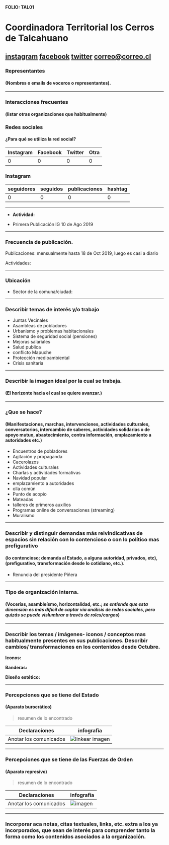 #### FOLIO: TAL01
# Coordinadora Territorial los Cerros de Talcahuano

[instagram](https://www.instagram.com/ct.cerrosdethno/)
[facebook]()
[twitter]()
<correo@correo.cl>
---

### Representantes
#### (Nombres o emails de voceros o representantes).

---
### Interacciones frecuentes
#### (listar otras organizaciones que habitualmente)

### Redes sociales
#### ¿Para qué se utiliza la red social?
| Instagram | Facebook | Twitter | Otra 
|---|---|---|---|
|0|0|0|0|

### **Instagram**
| seguidores | seguidos | publicaciones | hashtag |
|---|---|---|---|
|0|0|0|0|

---

* **Actividad:**  

* Primera Publicación IG 10 de Ago 2019

---
### Frecuencia de publicación.

Publicaciones: mensualmente hasta 18 de Oct 2019, luego es casi a diario

Actividades:

---
### Ubicación
* Sector de la comuna/ciudad:

---
### Describir temas de interés y/o trabajo

* Juntas Vecinales
* Asambleas de pobladores
* Urbanismo y problemas habitacionales
* Sistema de seguridad social (pensiones)
* Mejoras salariales
* Salud publica
* conflicto Mapuche
* Protección medioambiental
* Crisis sanitaria

---
### Describir la imagen ideal por la cual se trabaja.
#### (El horizonte hacia el cual se quiere avanzar.)

---
### ¿Que se hace?
#### (Manifestaciones, marchas, intervenciones, actividades culturales, conversatorios, intercambio de saberes, actividades solidarias o de apoyo mutuo, abastecimiento, contra información, emplazamiento a autoridades etc.)

* Encuentros de pobladores
* Agitación y propaganda
* Cacerolazos
* Actividades culturales
* Charlas y actividades formativas
* Navidad popular
* emplazamiento a autoridades
* olla común
* Punto de acopio
* Mateadas
* talleres de primeros auxilios
* Programas online de conversaciones (streaming)
* Muralismo

---
### Describir y distinguir demandas más reivindicativas de espacios sin relación con lo contencioso o con lo político mas prefigurativo
#### (lo contencioso; demanda al Estado, a alguna autoridad, privados, etc), (prefigurativo, transformación desde lo cotidiano, etc.).

* Renuncia del presidente Piñera  

---
### Tipo de organización interna.
#### (Vocerías, asambleísmo, horizontalidad, etc.; *se entiende que esta dimensión es más difícil de captar vía análisis de redes sociales, pero quizás se puede vislumbrar a través de roles/cargos*)

---
### Describir los temas / imágenes- iconos / conceptos mas habitualmente presentes en sus publicaciones. Describir cambios/ transformaciones en los contenidos desde Octubre.

**Iconos:**

**Banderas:**

**Diseño estético:**

> 

---
### Percepciones que se tiene del Estado
#### (Aparato burocrático)
> resumen de lo encontrado

| Declaraciones | infografía | 
|---|---|
|Anotar los comunicados | ![linkear imagen]() |

---
### Percepciones que se tiene de las Fuerzas de Orden
#### (Aparato represivo)
> resumen de lo encontrado

| Declaraciones | infografía | 
|---|---|
|Anotar los comunicados | ![imagen]() |

---
### Incorporar aca notas, citas textuales, links, etc. extra a los ya incorporados, que sean de interés para comprender tanto la forma como los contenidos asociados a la organización.
